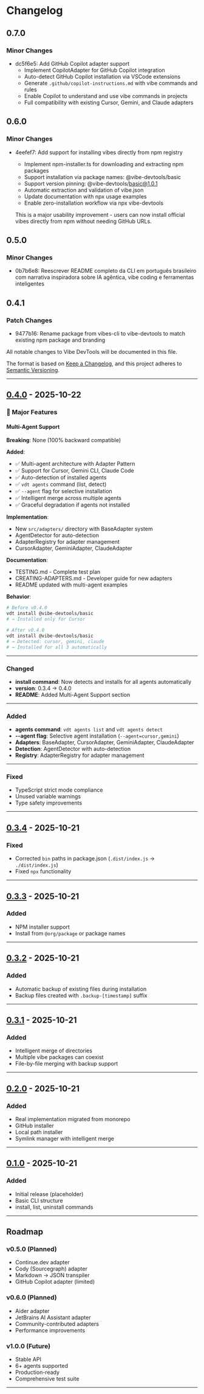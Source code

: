 # Changelog

## 0.7.0

### Minor Changes

- dc5f6e5: Add GitHub Copilot adapter support
  - Implement CopilotAdapter for GitHub Copilot integration
  - Auto-detect GitHub Copilot installation via VSCode extensions
  - Generate `.github/copilot-instructions.md` with vibe commands and rules
  - Enable Copilot to understand and use vibe commands in projects
  - Full compatibility with existing Cursor, Gemini, and Claude adapters

## 0.6.0

### Minor Changes

- 4eefef7: Add support for installing vibes directly from npm registry
  - Implement npm-installer.ts for downloading and extracting npm packages
  - Support installation via package names: @vibe-devtools/basic
  - Support version pinning: @vibe-devtools/basic@1.0.1
  - Automatic extraction and validation of vibe.json
  - Update documentation with npx usage examples
  - Enable zero-installation workflow via npx vibe-devtools

  This is a major usability improvement - users can now install official vibes directly from npm without needing GitHub URLs.

## 0.5.0

### Minor Changes

- 0b7b6e8: Reescrever README completo da CLI em português brasileiro com narrativa inspiradora sobre IA agêntica, vibe coding e ferramentas inteligentes

## 0.4.1

### Patch Changes

- 9477b16: Rename package from vibes-cli to vibe-devtools to match existing npm package and branding

All notable changes to Vibe DevTools will be documented in this file.

The format is based on [Keep a Changelog](https://keepachangelog.com/en/1.0.0/),
and this project adheres to [Semantic Versioning](https://semver.org/spec/v2.0.0.html).

---

## [0.4.0] - 2025-10-22

### 🎉 Major Features

#### Multi-Agent Support

**Breaking**: None (100% backward compatible)

**Added**:

- ✅ Multi-agent architecture with Adapter Pattern
- ✅ Support for Cursor, Gemini CLI, Claude Code
- ✅ Auto-detection of installed agents
- ✅ `vdt agents` command (list, detect)
- ✅ `--agent` flag for selective installation
- ✅ Intelligent merge across multiple agents
- ✅ Graceful degradation if agents not installed

**Implementation**:

- New `src/adapters/` directory with BaseAdapter system
- AgentDetector for auto-detection
- AdapterRegistry for adapter management
- CursorAdapter, GeminiAdapter, ClaudeAdapter

**Documentation**:

- TESTING.md - Complete test plan
- CREATING-ADAPTERS.md - Developer guide for new adapters
- README updated with multi-agent examples

**Behavior**:

```bash
# Before v0.4.0
vdt install @vibe-devtools/basic
# → Installed only for Cursor

# After v0.4.0
vdt install @vibe-devtools/basic
# → Detected: cursor, gemini, claude
# → Installed for all 3 automatically
```

---

### Changed

- **install command**: Now detects and installs for all agents automatically
- **version**: 0.3.4 → 0.4.0
- **README**: Added Multi-Agent Support section

---

### Added

- **agents command**: `vdt agents list` and `vdt agents detect`
- **--agent flag**: Selective agent installation (`--agent=cursor,gemini`)
- **Adapters**: BaseAdapter, CursorAdapter, GeminiAdapter, ClaudeAdapter
- **Detection**: AgentDetector with auto-detection
- **Registry**: AdapterRegistry for adapter management

---

### Fixed

- TypeScript strict mode compliance
- Unused variable warnings
- Type safety improvements

---

## [0.3.4] - 2025-10-21

### Fixed

- Corrected `bin` paths in package.json (`.dist/index.js` → `./dist/index.js`)
- Fixed `npx` functionality

---

## [0.3.3] - 2025-10-21

### Added

- NPM installer support
- Install from `@org/package` or package names

---

## [0.3.2] - 2025-10-21

### Added

- Automatic backup of existing files during installation
- Backup files created with `.backup-[timestamp]` suffix

---

## [0.3.1] - 2025-10-21

### Added

- Intelligent merge of directories
- Multiple vibe packages can coexist
- File-by-file merging with backup support

---

## [0.2.0] - 2025-10-21

### Added

- Real implementation migrated from monorepo
- GitHub installer
- Local path installer
- Symlink manager with intelligent merge

---

## [0.1.0] - 2025-10-21

### Added

- Initial release (placeholder)
- Basic CLI structure
- install, list, uninstall commands

---

## Roadmap

### v0.5.0 (Planned)

- Continue.dev adapter
- Cody (Sourcegraph) adapter
- Markdown → JSON transpiler
- GitHub Copilot adapter (limited)

### v0.6.0 (Planned)

- Aider adapter
- JetBrains AI Assistant adapter
- Community-contributed adapters
- Performance improvements

### v1.0.0 (Future)

- Stable API
- 6+ agents supported
- Production-ready
- Comprehensive test suite

---

[0.4.0]: https://github.com/onosendae/vibe-devtools/compare/v0.3.4...v0.4.0
[0.3.4]: https://github.com/onosendae/vibe-devtools/compare/v0.3.3...v0.3.4
[0.3.3]: https://github.com/onosendae/vibe-devtools/compare/v0.3.2...v0.3.3
[0.3.2]: https://github.com/onosendae/vibe-devtools/compare/v0.3.1...v0.3.2
[0.3.1]: https://github.com/onosendae/vibe-devtools/compare/v0.2.0...v0.3.1
[0.2.0]: https://github.com/onosendae/vibe-devtools/compare/v0.1.0...v0.2.0
[0.1.0]: https://github.com/onosendae/vibe-devtools/releases/tag/v0.1.0

